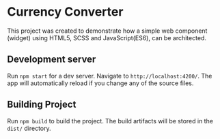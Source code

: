 # Currency Converter

This project was created to demonstrate how a simple web component (widget) using HTML5, SCSS and JavaScript(ES6), can be architected.

## Development server

Run `npm start` for a dev server. Navigate to `http://localhost:4200/`. The app will automatically reload if you change any of the source files.

## Building Project

Run `npm build` to build the project. The build artifacts will be stored in the `dist/` directory.